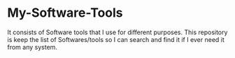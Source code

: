 # My-Software-Tools
It consists of Software tools that I use for different purposes. This repository is keep the list of Softwares/tools so I can search and find it if I ever need it from any system.
